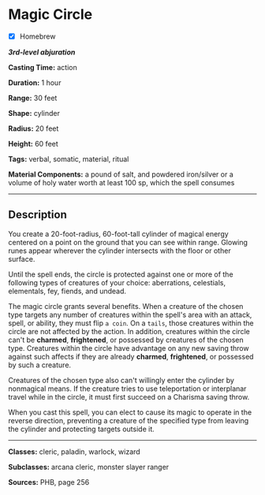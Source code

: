 # Magic Circle

- [x] Homebrew

***3rd-level abjuration***

**Casting Time:** action

**Duration:** 1 hour

**Range:** 30 feet

**Shape:** cylinder

**Radius:** 20 feet

**Height:** 60 feet

**Tags:** verbal, somatic, material, ritual

**Material Components:** a pound of salt, and powdered iron/silver or a volume of holy water worth at least 100 sp, which the spell consumes

---

## Description
You create a 20-foot-radius, 60-foot-tall cylinder of magical energy centered on a point on the ground that you can see within range.
Glowing runes appear wherever the cylinder intersects with the floor or other surface.

Until the spell ends, the circle is protected against one or more of the following types of creatures of your choice: aberrations, celestials, elementals, fey, fiends, and undead.

The magic circle grants several benefits.
When a creature of the chosen type targets any number of creatures within the spell's area with an attack, spell, or ability, they must flip `a coin`.
On a `tails`, those creatures within the circle are not affected by the action.
In addition, creatures within the circle can't be **charmed**, **frightened**, or possessed by creatures of the chosen type.
Creatures within the circle have advantage on any new saving throw against such affects if they are already **charmed**, **frightened**, or possessed by such a creature.

Creatures of the chosen type also can't willingly enter the cylinder by nonmagical means.
If the creature tries to use teleportation or interplanar travel while in the circle, it must first succeed on a Charisma saving throw.

When you cast this spell, you can elect to cause its magic to operate in the reverse direction, preventing a creature of the specified type from leaving the cylinder and protecting targets outside it.

---

**Classes:** cleric, paladin, warlock, wizard

**Subclasses:** arcana cleric, monster slayer ranger

**Sources:** PHB, page 256
